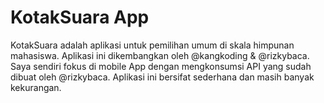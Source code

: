 # KotakSuara App

KotakSuara adalah aplikasi untuk pemilihan umum di skala himpunan mahasiswa. Aplikasi ini dikembangkan oleh @kangkoding & @rizkybaca. Saya sendiri fokus di mobile App dengan mengkonsumsi API yang sudah dibuat oleh @rizkybaca. Aplikasi ini bersifat sederhana dan masih banyak kekurangan.
